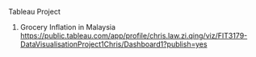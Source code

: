 Tableau Project

1. Grocery Inflation in Malaysia
https://public.tableau.com/app/profile/chris.law.zi.qing/viz/FIT3179-DataVisualisationProject1Chris/Dashboard1?publish=yes
